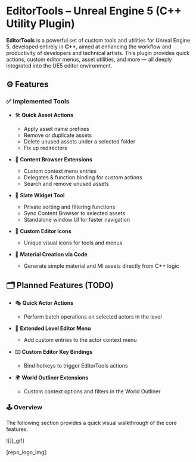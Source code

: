 # EditorTools – Unreal Engine 5 (C++ Utility Plugin)

**EditorTools** is a powerful set of custom tools and utilities for Unreal Engine 5, developed entirely in **C++**, aimed at enhancing the workflow and productivity of developers and technical artists. This plugin provides quick actions, custom editor menus, asset utilities, and more — all deeply integrated into the UE5 editor environment.

## ⚙️ Features

### ✅ Implemented Tools
- 🛠️ **Quick Asset Actions**
  - Apply asset name prefixes
  - Remove or duplicate assets
  - Delete unused assets under a selected folder
  - Fix up redirectors

- 📁 **Content Browser Extensions**
  - Custom context menu entries
  - Delegates & function binding for custom actions
  - Search and remove unused assets

- 🧩 **Slate Widget Tool**
  - Private sorting and filtering functions
  - Sync Content Browser to selected assets
  - Standalone window UI for faster navigation

- 🎨 **Custom Editor Icons**
  - Unique visual icons for tools and menus
 
- 🧱 **Material Creation via Code**
  - Generate simple material and MI assets directly from C++ logic

## 🗂️ Planned Features (TODO)

- 🎭 **Quick Actor Actions**
  - Perform batch operations on selected actors in the level

- 🧩 **Extended Level Editor Menu**
  - Add custom entries to the actor context menu

- ⌨️ **Custom Editor Key Bindings**
  - Bind hotkeys to trigger EditorTools actions

- 🌍 **World Outliner Extensions**
  - Custom context options and filters in the World Outliner

### 🕹️ Overview

The following section provides a quick visual walkthrough of the core features.


![][_gif]


<!-- Repository -->

[repo_url]: https://github.com/Nepji/EditorTools
[repo_logo_url]: https://github.com/Nepji/EditorTools
[repo_logo_img]: 
<!-- Project -->

[Start-Climbing_gif]: https://github.com/Nepji/EditorTools/blob/main/.github/images/Start-Climbing.gif

<!-- Author -->

[author]: https://github.com/Nepji

<!-- Readme links -->


